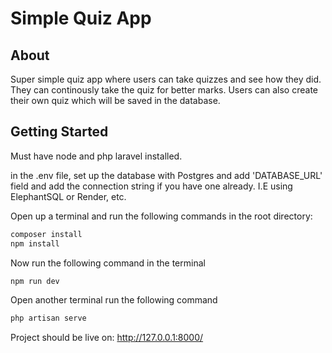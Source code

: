 # Simple Quiz App

## About

Super simple quiz app where users can take quizzes and see how they did. They can continously take the quiz for better marks. Users can also create their own quiz which will be saved in the database.

## Getting Started

Must have node and php laravel installed. 

in the .env file, set up the database with Postgres and add 'DATABASE_URL' field and add the connection string if you have one already. I.E using ElephantSQL or Render, etc.

Open up a terminal and run the following commands in the root directory:
```javascript
composer install
npm install
```

Now run the following command in the terminal
```javascript
npm run dev
```

Open another terminal run the following command
```javascript
php artisan serve
```

Project should be live on: http://127.0.0.1:8000/


